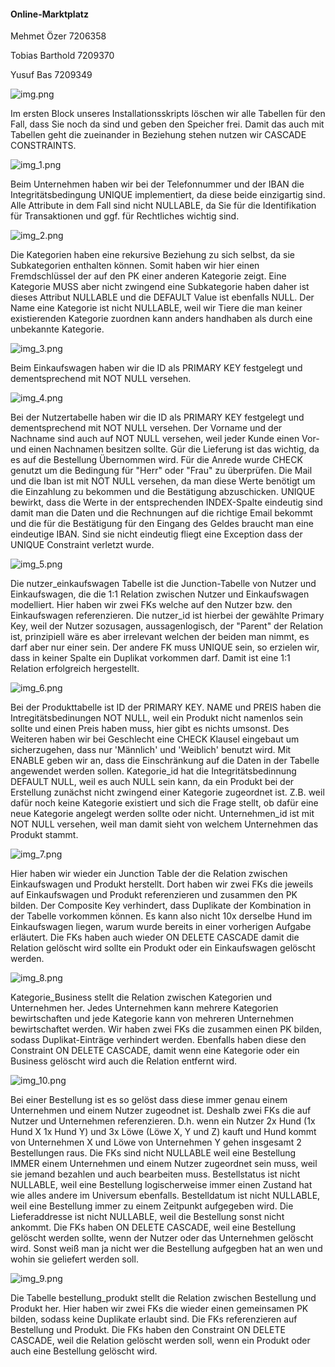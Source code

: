 #### Online-Marktplatz

Mehmet Özer         7206358

Tobias Barthold     7209370

Yusuf Bas           7209349



![img.png](https://i.imgur.com/zOGFm0O.png)

Im ersten Block unseres Installationsskripts löschen wir alle Tabellen für den Fall, dass Sie noch da sind und geben den Speicher frei.
Damit das auch mit Tabellen geht die zueinander in Beziehung stehen nutzen wir CASCADE CONSTRAINTS.

![img_1.png](https://i.imgur.com/8WmhsHa.png)

Beim Unternehmen haben wir bei der Telefonnummer und der IBAN die Integritätsbedingung
UNIQUE implementiert, da diese beide einzigartig sind. Alle Attribute in dem Fall sind nicht NULLABLE,
da Sie für die Identifikation für Transaktionen und ggf. für Rechtliches wichtig sind.

![img_2.png](https://i.imgur.com/AjAw93W.png)

Die Kategorien haben eine rekursive Beziehung zu sich selbst, da sie Subkategorien enthalten können.
Somit haben wir hier einen Fremdschlüssel der auf den PK einer anderen Kategorie zeigt.
Eine Kategorie MUSS aber nicht zwingend eine Subkategorie haben daher ist dieses Attribut NULLABLE und die DEFAULT Value ist ebenfalls NULL.
Der Name eine Kategorie ist nicht NULLABLE, weil wir Tiere die man keiner existierenden Kategorie zuordnen kann anders handhaben als durch eine unbekannte Kategorie.

![img_3.png](https://i.imgur.com/1NlusE8.png)

Beim Einkaufswagen haben wir die ID als PRIMARY KEY festgelegt und dementsprechend mit NOT NULL versehen.

![img_4.png](https://i.imgur.com/zpbxB1D.png)

Bei der Nutzertabelle haben wir die ID als PRIMARY KEY festgelegt und dementsprechend mit NOT NULL versehen.
Der Vorname und der Nachname sind auch auf NOT NULL versehen, weil jeder Kunde einen Vor- und einen Nachnamen besitzen sollte.
Gür die Lieferung ist das wichtig, da es auf die Bestellung Übernommen wird.
Für die Anrede wurde CHECK genutzt um die Bedingung für "Herr" oder "Frau" zu überprüfen.
Die Mail und die Iban ist mit NOT NULL versehen, da man diese Werte benötigt um die Einzahlung zu bekommen und die Bestätigung abzuschicken.
UNIQUE bewirkt, dass die Werte in der entsprechenden INDEX-Spalte eindeutig sind damit man die Daten und die Rechnungen 
auf die richtige Email bekommt und die für die Bestätigung für den Eingang des Geldes braucht man eine eindeutige IBAN.
Sind sie nicht eindeutig fliegt eine Exception dass der UNIQUE Constraint verletzt wurde.

![img_5.png](https://i.imgur.com/4ohrJVk.png)

Die nutzer_einkaufswagen Tabelle ist die Junction-Tabelle von Nutzer und Einkaufswagen, die die 1:1
Relation zwischen Nutzer und Einkaufswagen modelliert. 
Hier haben wir zwei FKs welche auf den Nutzer bzw. den Einkaufswagen referenzieren.
Die nutzer_id ist hierbei der gewählte Primary Key, weil der Nutzer sozusagen, aussagenlogisch, der "Parent" der Relation ist,
prinzipiell wäre es aber irrelevant welchen der beiden man nimmt, es darf aber nur einer sein.
Der andere FK muss UNIQUE sein, so erzielen wir, dass in keiner Spalte ein Duplikat vorkommen darf.
Damit ist eine 1:1 Relation erfolgreich hergestellt.

![img_6.png](https://i.imgur.com/JTsRjGf.png)

Bei der Produkttabelle ist ID der PRIMARY KEY. NAME und PREIS haben die Intregitätsbedinungen NOT NULL, weil
ein Produkt nicht namenlos sein sollte und einen Preis haben muss, hier gibt es nichts umsonst.
Des Weiteren haben wir bei Geschlecht eine CHECK Klausel eingebaut um sicherzugehen, dass nur 'Männlich' und 'Weiblich' benutzt wird. 
Mit ENABLE geben wir an, dass die Einschränkung auf die Daten in der Tabelle angewendet werden sollen.
Kategorie_id hat die Integritätsbedinnung DEFAULT NULL, weil es auch NULL sein kann, da ein Produkt bei der Erstellung zunächst nicht zwingend einer Kategorie zugeordnet ist. Z.B. weil dafür noch keine Kategorie existiert
und sich die Frage stellt, ob dafür eine neue Kategorie angelegt werden sollte oder nicht.
Unternehmen_id ist mit NOT NULL versehen, weil man damit sieht von welchem Unternehmen das Produkt stammt.

![img_7.png](https://i.imgur.com/OggYIF6.png)

Hier haben wir wieder ein Junction Table der die Relation zwischen Einkaufswagen und Produkt herstellt.
Dort haben wir zwei FKs die jeweils auf Einkaufswagen und Produkt referenzieren und zusammen den PK bilden.
Der Composite Key verhindert, dass Duplikate der Kombination in der Tabelle vorkommen können.
Es kann also nicht 10x derselbe Hund im Einkaufswagen liegen, warum wurde bereits in einer vorherigen Aufgabe erläutert.
Die FKs haben auch wieder ON DELETE CASCADE damit die Relation gelöscht wird sollte ein Produkt oder ein Einkaufswagen gelöscht werden.

![img_8.png](https://i.imgur.com/vEBpBx8.png)

Kategorie_Business stellt die Relation zwischen Kategorien und Unternehmen her.
Jedes Unternehmen kann mehrere Kategorien bewirtschaften und jede Kategorie kann von mehreren Unternehmen bewirtschaftet werden.
Wir haben zwei FKs die zusammen einen PK bilden, sodass Duplikat-Einträge verhindert werden.
Ebenfalls haben diese den Constraint ON DELETE CASCADE, damit wenn eine Kategorie oder ein Business gelöscht wird auch die Relation entfernt wird.

![img_10.png](https://i.imgur.com/aO0x5EW.png)

Bei einer Bestellung ist es so gelöst dass diese immer genau einem Unternehmen und einem Nutzer zugeodnet ist.
Deshalb zwei FKs die auf Nutzer und Unternehmen referenzieren. D.h. wenn ein Nutzer 2x Hund (1x Hund X 1x Hund Y) und 3x Löwe (Löwe X, Y und Z) kauft und Hund kommt von Unternehmen X
und Löwe von Unternehmen Y gehen insgesamt 2 Bestellungen raus. Die FKs sind nicht NULLABLE weil eine Bestellung IMMER einem Unternehmen und einem Nutzer zugeordnet sein muss, weil sie jemand bezahlen und auch bearbeiten muss.
Bestellstatus ist nicht NULLABLE, weil eine Bestellung logischerweise immer einen Zustand hat wie alles andere im Universum ebenfalls.
Bestelldatum ist nicht NULLABLE, weil eine Bestellung immer zu einem Zeitpunkt aufgegeben wird.
Die Lieferaddresse ist nicht NULLABLE, weil die Bestellung sonst nicht ankommt.
Die FKs haben ON DELETE CASCADE, weil eine Bestellung gelöscht werden sollte, wenn der Nutzer oder das Unternehmen gelöscht wird.
Sonst weiß man ja nicht wer die Bestellung aufgegben hat an wen und wohin sie geliefert werden soll.

![img_9.png](https://i.imgur.com/nUogX8r.png)

Die Tabelle bestellung_produkt stellt die Relation zwischen Bestellung und Produkt her.
Hier haben wir zwei FKs die wieder einen gemeinsamen PK bilden, sodass keine Duplikate erlaubt sind.
Die FKs referenzieren auf Bestellung und Produkt.
Die FKs haben den Constraint ON DELETE CASCADE, weil die Relation gelöscht werden soll, wenn ein Produkt oder auch eine Bestellung gelöscht wird.